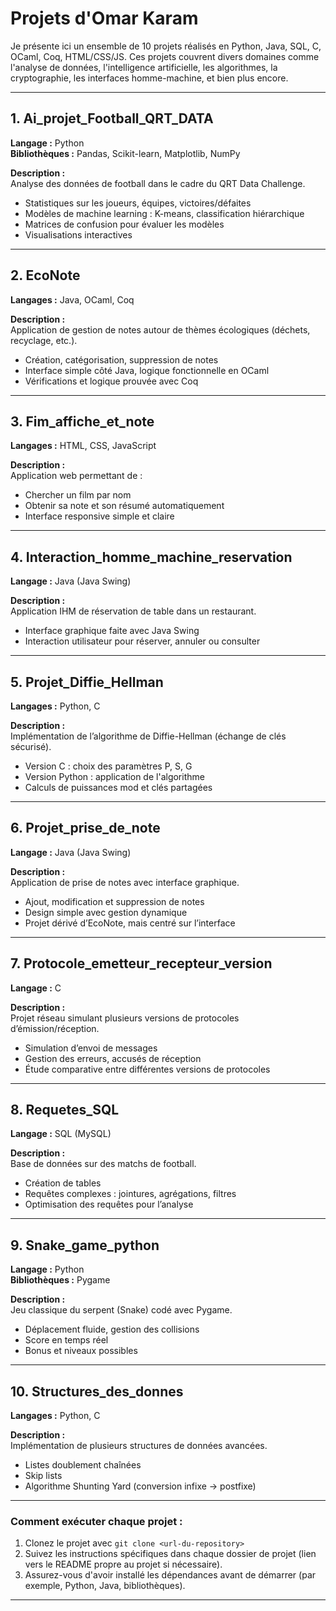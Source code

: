 # Projets d'Omar Karam

Je présente ici un ensemble de 10 projets réalisés en Python, Java, SQL, C, OCaml, Coq, HTML/CSS/JS. Ces projets couvrent divers domaines comme l'analyse de données, l'intelligence artificielle, les algorithmes, la cryptographie, les interfaces homme-machine, et bien plus encore.

---

## 1. Ai_projet_Football_QRT_DATA
**Langage :** Python  
**Bibliothèques :** Pandas, Scikit-learn, Matplotlib, NumPy  

**Description :**  
Analyse des données de football dans le cadre du QRT Data Challenge.  
- Statistiques sur les joueurs, équipes, victoires/défaites  
- Modèles de machine learning : K-means, classification hiérarchique  
- Matrices de confusion pour évaluer les modèles  
- Visualisations interactives

---

## 2. EcoNote
**Langages :** Java, OCaml, Coq  

**Description :**  
Application de gestion de notes autour de thèmes écologiques (déchets, recyclage, etc.).  
- Création, catégorisation, suppression de notes  
- Interface simple côté Java, logique fonctionnelle en OCaml  
- Vérifications et logique prouvée avec Coq

---

## 3. Fim_affiche_et_note
**Langages :** HTML, CSS, JavaScript  

**Description :**  
 Application web permettant de :  
- Chercher un film par nom  
- Obtenir sa note et son résumé automatiquement  
- Interface responsive simple et claire

---

## 4. Interaction_homme_machine_reservation
**Langage :** Java (Java Swing)  

**Description :**  
Application IHM de réservation de table dans un restaurant.  
- Interface graphique faite avec Java Swing  
- Interaction utilisateur pour réserver, annuler ou consulter

---

## 5. Projet_Diffie_Hellman
**Langages :** Python, C  

**Description :**  
Implémentation de l’algorithme de Diffie-Hellman (échange de clés sécurisé).  
- Version C : choix des paramètres P, S, G  
- Version Python : application de l'algorithme  
- Calculs de puissances mod et clés partagées

---

## 6. Projet_prise_de_note
**Langage :** Java (Java Swing)  

**Description :**  
Application de prise de notes avec interface graphique.  
- Ajout, modification et suppression de notes  
- Design simple avec gestion dynamique  
- Projet dérivé d’EcoNote, mais centré sur l’interface

---

## 7. Protocole_emetteur_recepteur_version
**Langage :** C  

**Description :**  
Projet réseau simulant plusieurs versions de protocoles d’émission/réception.  
- Simulation d’envoi de messages  
- Gestion des erreurs, accusés de réception  
- Étude comparative entre différentes versions de protocoles

---

## 8. Requetes_SQL
**Langage :** SQL (MySQL)  

**Description :**  
Base de données sur des matchs de football.  
- Création de tables  
- Requêtes complexes : jointures, agrégations, filtres  
- Optimisation des requêtes pour l’analyse

---

## 9. Snake_game_python
**Langage :** Python  
**Bibliothèques :** Pygame  

**Description :**  
Jeu classique du serpent (Snake) codé avec Pygame.  
- Déplacement fluide, gestion des collisions  
- Score en temps réel  
- Bonus et niveaux possibles

---

## 10. Structures_des_donnes
**Langages :** Python, C  

**Description :**  
Implémentation de plusieurs structures de données avancées.  
- Listes doublement chaînées  
- Skip lists  
- Algorithme Shunting Yard (conversion infixe → postfixe)

---

### Comment exécuter chaque projet :
1. Clonez le projet avec `git clone <url-du-repository>`
2. Suivez les instructions spécifiques dans chaque dossier de projet (lien vers le README propre au projet si nécessaire).
3. Assurez-vous d'avoir installé les dépendances avant de démarrer (par exemple, Python, Java, bibliothèques).

---
